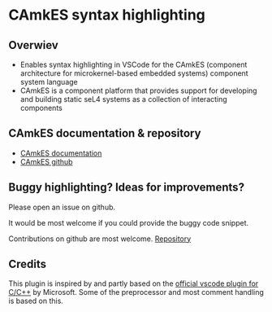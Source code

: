 # CAmkES syntax highlighting

## Overwiev

* Enables syntax highlighting in VSCode for the CAmkES (component architecture for microkernel-based embedded systems) component system language
* CAmkES is a component platform that provides support for developing and building static seL4 systems as a collection of interacting components


## CAmkES documentation & repository

* [CAmkES documentation](https://docs.sel4.systems/projects/camkes/)
* [CAmkES github](https://github.com/seL4/camkes-tool)


## Buggy highlighting? Ideas for improvements?

Please open an issue on github.

It would be most welcome if you could provide the buggy code snippet.

Contributions on github are most welcome. 
[Repository](https://github.com)


## Credits

This plugin is inspired by and partly based on the [official vscode plugin for C/C++](https://github.com/microsoft/vscode/tree/main/extensions/cpp) by Microsoft. 
Some of the preprocessor and most comment handling is based on this. 

